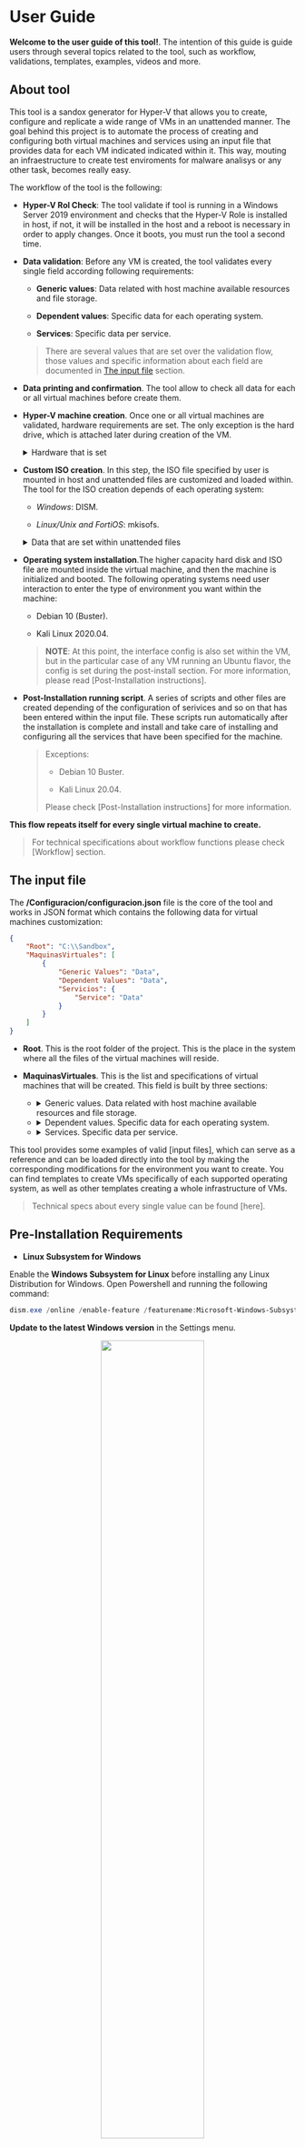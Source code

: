 # User Guide

**Welcome to the user guide of this tool!**. The intention of this guide is guide users through several topics related to the tool, such as  workflow, validations, templates, examples, videos and more.

## About tool

This tool is a sandox generator for Hyper-V that allows you to create, configure and replicate a wide range of VMs in an unattended manner. The goal behind this project is to automate the process of creating and configuring both virtual machines and services using an input file that provides data for each VM indicated indicated within it. This way, mouting an infraestructure to create test enviroments for malware analisys or any other task, becomes really easy.

The workflow of the tool is the following:

* **Hyper-V Rol Check**: The tool validate if tool is running in a Windows Server 2019 environment and checks that the Hyper-V Role is installed in host, if not, it will be installed in the host and a reboot is necessary in order to apply changes. Once it boots, you must run the tool a second time.

* **Data validation**: Before any VM is created, the tool validates every single field according following requirements:
    
    - **Generic values**: Data related with host machine available resources and file storage.
    
    - **Dependent values**: Specific data for each operating system.
    
    - **Services**: Specific data per service.

    > There are several values that are set over the validation flow, those values and specific information about each field are documented in [The input file] section.

* **Data printing and confirmation**. The tool allow to check all data for each or all virtual machines before create them.
* **Hyper-V machine creation**. Once one or all virtual machines are validated, hardware requirements are set. The only exception is the hard drive, which is attached later during creation of the VM.

    <details>
        <summary>Hardware that is set</summary>

    ###
    >   * Amount and size of virtual disks.
    >   * Number of processors.
    >   * RAM memory:
    >       - Static:
    >           + Total memory.
    >       - Dynamic:
    >          + Minimum memory.
    >           + Maximum memory.
    >   * Network interfaces
    >       - Virtual Switches:
    >           + Name.
    >           + Type.
    >           + Network adapter.
    >       - Type.
    >       - Name.
    </details>

* **Custom ISO creation**. In this step, the ISO file specified by user is mounted in host and unattended files are customized and loaded within. The tool for the ISO creation depends of each operating system:

    - *Windows*: DISM.
    
    - *Linux/Unix and FortiOS*: mkisofs.
    
    <details>
        <summary>Data that are set within unattended files</summary>
    
    ###
    > * Generic values:
    >    - Hostname.
    >    - Desktop Environment (Exceptions: Debian 10 and Kali Linux 2020.04).
    >    - Credentials:
    >        + User.
    >        + Password.
    >    - Network interfaces:
    >        + IP addresses.
    >        + Netmasks.
    >        + Gateways.
    >        + DNS's.
    > * Dependent Data:
    >    - Activation Key (Windows Distributions).
    >    - Administrative interface (FortiOS 6).
    >    - Backup file (FortiOS 6).
    > * Default Values:
    >    - Timezone. America/Mexico_City.
    >    - OS language. English.
    >    - Keyboard layout. Latin American.
    </details>

* **Operating system installation**.The higher capacity hard disk and ISO file are mounted inside the virtual machine, and then the machine is initialized and booted. The following operating systems need user interaction to enter the type of environment you want within the machine:

    - Debian 10 (Buster).

    - Kali Linux 2020.04.

    > **NOTE**: At this point, the interface config is also set within the VM, but in the particular case of any VM running an Ubuntu flavor, the config is set during the post-install section. For more information, please read [Post-Installation instructions].

* **Post-Installation running script**. A series of scripts and other files are created depending of the configuration of serivices and so on that has been entered within the input file. These scripts run automatically after the installation is complete and install and take care of installing and configuring all the services that have been specified for the machine.

    > Exceptions: 
    > 
    > * Debian 10 Buster.
    > 
    > * Kali Linux 20.04.
    > 
    > Please check [Post-Installation instructions] for more information.

**This flow repeats itself for every single virtual machine to create.**

> For technical specifications about workflow functions please check [Workflow] section.

## The input file

The **/Configuracion/configuracion.json** file is the core of the tool and works in JSON format which contains the following data for virtual machines customization:

```JSON
{
    "Root": "C:\\Sandbox",
    "MaquinasVirtuales": [
        {
            "Generic Values": "Data",
            "Dependent Values": "Data",
            "Servicios": {
                "Service": "Data"
            }
        }
    ]
}
```
        
* **Root**. This is the root folder of the project. This is the place in the system where all the files of the virtual machines will reside.
* **MaquinasVirtuales**. This is the list and specifications of virtual machines that will be created. This field is built by three sections:

    - <details>
        <summary>Generic values. Data related with host machine available resources and file storage.</summary>

        ###
        + <details>
            <summary>SistemaOperativo.</summary>
            
            ###
            > - Windows 10.
            > - Windows Server 2019.
            > - Ubuntu 16.04.
            > - Ubuntu 18.04.
            > - Ubuntu 20.04.
            > - Debian 10 (Buster).
            > - Kali Linux 2020.04.
            > - CentOS 8.
            > - CentOS Stream.
            > - RHEL 8.
            > - FortiOS 6.
    
        + Hostname.
        
        + <details>
            <summary>TipoAmbiente. Desktop environment,the accepted values depends of each OS.</summary>
            
            ###
            > - Windows. Reading of **install.wim** file by mounting the ISO file in the host.
            > - Ubuntu family. Ubuntu Desktop. 
            > - Debian 10 (Buster) and Kali Linux 2020.04. This value is provided until SO installation process.
            > - CentOS 8/Stream and RHEL 8:
            >   + Core
            >   + Gnome
            >   + KDE
        
        + DiscorVirtuales. Total amount and size, the values are set into an array.
        
            > **NOTE**: The minimum value is 15.
        
        + Procesadores. Total amount of virtual processors, it depends by virtual processors available in host.
        
        + RutaISO. ISO file location.
        
        + <details>
            <summary>MemoriaRAM.</summary>
            
            ###
            > - Tipo. A value must be set which has its own dependent fields:
            >    + Static.
            >       - Memoria.
            >   + Dynamic.
            >       - Minima.
            >       - Maxima.
            >       
            > **NOTE**: The minimum value is 0.5.
    
        + <details>
            <summary>Credenciales.</summary>

            ###
            > - Usuario.
            > - Contrasena.
        
        + <details>
            <summary>Interfaces. Multiple interfaces are allowed.</summary>

            ###
            - <details>
                <summary>VirtualSwitch. Each interface have a virtual switch, it can be unique or shared.</summary>
                
                ###
                + Nombre.

                + Tipo:

                    > - External. Bridges the virtual switch to physic network adapter.
                    > - Internal. Create a virtual LAN.
                    > - Private. Isolates the virtual switch from network.

                + ApadaptadorRed. Name of physical network adapter.

                > This field only is requiered if Tipo is set as External.
                > To know the physical network adapters available open Powershell and run the following command:
                > ```Powershell
                > Get-NetAdapter -Physical
                > ```
                > The physical network adapter must be in *Up* state.

            
            - Nombre.

            - Tipo. A value must be set which has its own dependent fields:

                >   + Static:
                >       - IP.
                >       - MascaraRed. Allow an IP format (255.255.255.255) or prefix value (24).
                >       - Gateway. Optional.
                >       - DNS. Optional.
                >   + DHCP.
                >
                > If a service is required at least one interface must be set as static, please check [Services] in this very section for more information about this requirement.
        
        **Example:**

        ```JSON
        {
            "Root": "C:\\Sandbox",
            "MaquinasVirtuales": [
            {
                "SistemaOperativo": "Windows 10",
                "Hostname": "Contoso",
                "TipoAmbiente": "Windows 10 Home",
                "DiscosVirtuales": [20, 15],
                "Procesadores": 4,
                "RutaISO": "C:\\Sandbox\\Win10_1909_English_x64.iso",
                "MemoriaRAM": {
                    "Tipo": "Dynamic",
                    "Minima": 1.0,
                    "Maxima": 2.0
                },
                "Credenciales": {
                    "Usuario": "Usertest",
                    "Contrasena": "5uperS3cretP4ssw0rd"
                },
                "Interfaces": [
                {
                    "VirtualSwitch": {
                        "Nombre": "InternetSwitch",
                        "Tipo": "External",
                        "AdaptadorRed": "Ethernet"
                    },
                    "Tipo": "Static",
                    "Nombre": "Internet",
                    "IP": "192.168.100.210",
                    "MascaraRed": "24",
                    "Gateway": "192.168.100.1",
                    "DNS": "8.8.8.8"
                }
            ]
        }
        ```
    </details>

    - <details>
        <summary>Dependent values. Specific data for each operating system.</summary>
        
        ###
        + <details>
            <summary>Windows 10 and Windows Server 2019.</summary>
            
            - LlaveActivacion. Windows activation key.
            
            - RutaMSI. MSI file location, the values are set into an array.

                > This field only is required by Windows 10.
            
            **Example:**

            ```JSON
            {
                "Root": "C:\\Sandbox",
                "MaquinasVirtuales": [
                    {
                        "Generic Values": "Data",
                        "LlaveActivacion": "xxxx-xxxx-xxxx-xxxx-xxxx",
                        "RutaMSI": ["C:\\Sandbox\\firefox.msi", "C:\\Sandbox\\chrome.msi"]
                    }
                ]
            }
            ```
        
        + <details>
            <summary>FortiOS 6.</summary>
            
            - InterfazAdministrativa. Static interface name. 
                
                > **NOTE**: The interface must be set into *Generic Values* section. Data such as IP address, netmask, DNS and gateway are consulted from the interface's name. 

            - ArchivoBackup. FortiOS backup file location.

            **Example:**

            ```JSON
            {
                "Root": "C:\\Sandbox",
                "MaquinasVirtuales": [
                    {
                        "Generic Values": "Data",
                        "InterfazAdministrativa": "Internet",
                        "ArchivoBackup": "C:\\Sandbox\\fortios.qcow2"
                    }
                ]
             }
             ```
        
    </details>

    - <details>
        <summary>Services. Specific data per service.</summary>
    
        ###              

        + <details>
            <summary>Remote Administration.</summary>
            
            ###
            * Windows. RDP.
            ####
            **Example:**

            ```JSON
            "Servicios": {
                "AdministracionRemota": "RDP",
            }
            ```
            
            * Linux/Unix. 
            
                > - AdministracionRemota. SSH.
                > - Puerto. It doesn´t allow well known ports.
            
            **Example:**

            ```JSON
            "Servicios": {
                "AdministracionRemota": "SSH",
                "Puerto": "1234"
            }
            ```
            
            > If not data is provide for remote administration, this is automatically configured for each SO.
        
        + <details>
            <summary>Only-Installation Services.</summary>
        
            ###
            This services only are installed in host with non configuration.
            
            * **Windows Server 2019**.
             
                - Windows Defender.

                - Active Directory Certificate Services.
                
                > Both services only allow a true or false value.
            
                **Example:**
                
                ```JSON
                "Servicios": {
                    "WindowsDefender": true,
                    "CertificateServices": true
                }
                ```
             
            * **Ubuntu family**.
             
                - SQL Server.
                
                **Example:**
                
                ```JSON
                "Servicios": {
                    "ManejadorDB": {
                        "Manejador": "SQLServer"
                }
                ```
                
                > More information about *ManejadorDB* service check **Relational Database Management System  > Linux/Unix** section.
            
        + <details>
            <summary>Active Directory.</summary>
            
            ###
            This service is only available for Windows Server 2019.
            
            - Domain.
            
            - NetBIOS. Optional.
            
                > The default value is set by prefix of *Domain* field.
            
            - DomainMode. The functional level cannot be less than *ForestMode* field.
                
                > + Win2008.
                > + Win2008R2.
                > + Win2012.
                > + Win2012R2.
                > + Win2016.

            - ForestMode. Optional.
                
                > The default value is set by *DomainMode* field.

            **Example:**
            
            ```JSON
            "Servicios:" {
                "ActiveDirectory": {
                    "Domain": "example.local",
                    "NetBIOS": "EXAMPLE",
                    "DomainMode": "Win2016",
                    "ForestMode": "Win2012"
                }
             }
             ```

        + <details>
            <summary>Relational Database Management System.</summary>
        
            ###
            This service is only avaible for Linux/Unix distributions.
            * ManejadorBD. Only is allowed one RDBMS to avoid compatibility issues. 
            
                - Manejador.
                    
                    > + PostgresQL
                    > + MySQL
                    > + MariaDB
                    > + SQL Server. Only available for installation in Ubuntu family.
                
                - NombreBD.
                
                - Script. Optional. Database script location.

             **Example:**
             
            ```JSON
            Servicios": {
                "ManejadorBD": {
                    "Manejador": "PostgresQL",
                    "NombreBD":"mydatabase",
                    "Script": "C:\\SandBox\\script.sql"
                }
            }
            ```

        + <details>
            <summary>Web Server.</summary>
        
            ###
            - <details>
                <summary>Windows Server 2019.</summary>
                
                ###
                - IIS. Multiple sites are allowed, the values are set into an array.
                    
                    + Nombre.
                    
                    + Directorio. Optional. Name of root folder.

                    > The default value is set by *Nombre* field.
                    
                    + Bindings. Multiple bindings are allowed, the values are set into an array.
                        
                        - Dominio.
                        
                        - Interfaz. Static interface name. 
                
                        > **NOTE**: The interface must be set into *Generic Values* section. Data such as IP address, netmask, DNS and gateway are consulted from the interface's name. This field is used to configure IIS's bindings.
                    
                        - Puerto. Optional.
                            
                            > **NOTE**: The default value is set by *Protocolo* field (80 for http and 443 for https) and it's allowed to set explicity that value. If different port is set, the tool doesn´t allow use well-know ports.

                        - Protocolo.
                            > - http.
                            > - https.
                        
                        - WebDAV. Optional.
                            > - true.
                            > - false.

                **Example:**
                
                ```JSON
                "Servicios:" {
                    "IIS":  [
                        {
                            "Nombre": "exampleSite.local",
                            "Directorio": "exampleSite",
                            "Bindings": [
                                {
                                    "Dominio": "example.local",
                                    "Interfaz": "Iternet",
                                    "Protocolo": "https",
                                    "Puerto": 443,
                                    "WebDAV": false
                                }
                            ]
                        }
                    ]
                }
                ```

            - <details>
                <summary>Linux/Unix.</summary>
                
                ###
                * ServidorWeb. Only is allowed one web server to avoid compatibility issues. 
                    
                    + Servidor.

                        > - apache2.
                        > - nginx.

                    + Sitios. Multiple sites are allowed, the values are set into an array.

                        - Nombre.

                        - Dominio.

                        - Interfaz. Static interface name. 

                        > **NOTE**: The interface must be set into *Generic Values* section. Data such as IP address, netmask, DNS and gateway are consulted from the interface's name. This field is used to configure Web Server's sites.

                        - Puerto. Optional.

                            > **NOTE**: The default value is set by *Protocolo* field (80 for http and 443 for https) and it's allowed to set explicity that value. If different port is set, the tool doesn´t allow use well-know ports.

                        - Protocolo.
                            > - http.
                            > - https.

                        - Drupal. Optional. Only sets the web installer, the content manager is not configured. 
                            > - true.
                            > - false.

                    **Example:**

                     ```JSON
                     "Servicios": {
                        "ServidorWeb": {
                            "Servidor": "apache2",
                            "Sitios": [
                                {
                                    "Nombre": "exampleSite",
                                    "Dominio": "example.local",
                                    "Interfaz": "Internet",
                                    "Protocolo": "https",
                                    "Puerto": "443",
                                    "Drupal": true
                                }
                            ]
                        }
                    }
                    ```
        + <details>
            <summary>DHCP.</summary>
            
            ###
            - <details>
                <summary>Windows Server 2019.</summary>
        
                ###
                Multiple scopes are allowed, the values are set into an array.

                - Nombre.
                    
                - Rango.
                        
                    > + Inicio.
                    > + Fin.
                    > + MascaraRed. Scope netmask. Allow an IP format (255.255.255.255) or prefix value (24).
                     
                - Exclusiones. Optional.
                        
                    + Tipo. A value must be set which has its own dependent fields:
                     
                        > + Rango.
                        >   - Inicio.
                        >   - Fin.
                        > + Unica. IP.
                     
                  - Lease.
                        
                    > + Dias.
                    > + Horas.
                    > + Minutos.
                        
                    > **NOTE**: The input format and minimum value is **000.01:00**.

                 - Gateway. Optional.
                    
                 - DNS. Optional.
                    
                 **Example:**
                    
                 ```JSON
                 "Servicios": {
                    "DHCP": [
                        {
                            "Nombre": "ScopeOne",
                            "Rango": {
                                "Inicio": "192.168.0.150",
                                 "Fin": "192.168.0.170",
                                 "MascaraRed": "24"
                             },
                             "Exclusiones": {
                                "Tipo": "Unica",
                                "IP": "192.168.0.167"
                            },
                            "Lease": "000.01:00",
                            "Gateway": "192.168.0.255",
                            "DNS": "8.8.8.8"
                        }
                    ]
                 }
                 ```
                    
            - <details>
                <summary>Linux/Unix.</summary>
                
                ###
                + Interfaz. Static interface name. 

                    > **NOTE**: The interface must be set into *Generic Values* section. Data such as IP address, netmask, DNS and gateway are consulted from the interface's name. This field is only used to configure the DHCP server.
                
                + Scopes. Multiple scopes are allowed, the values are set into an array.
                    
                    > - Rangos. Multiple ranges are allowed, the values are set into an array.
                    >   + Inicio.
                    >   + Fin.
                    > - MascaraRed. Scope netmask. Allow an IP format (255.255.255.255) or prefix value (24).
                    > - Gateway. Optional.
                    > - DNS. Optional.
                
                **Example:**
                
                ```JSON
                "Servicios": {
                    "DHCP": {
                        "Interfaz": "Internet",
                        "Scopes": [
                            {
                                "Rangos": [
                                    {
                                    "Inicio": "192.168.0.100",
                                    "Fin": "192.168.0.120"
                                    }
                                ],
                                "MascaraRed": "255.255.255.0",
                                "Gateway": "192.168.0.255",
                                "DNS": "8.8.8.8"
                            }
                        ]
                    }
                }
                ```
        + <details>
            <summary>DNS.</summary>
    
            ###
            
            * Interfaz. Static interface name. 

                > **NOTE**: The interface must be set into *Generic Values* section. Data such as IP address, netmask, DNS and gateway are consulted from the interface's name. This field is only used to configure the DNS server.
                > 
                > This field only is required by Linux/Unix distributions.    
            
            * Zonas. Multiple zones are allowed, the values are set into an array.
                
                - Tipo. Sets *Primary zones*. Every DNS zone has its own dependent fields.
                
                    + Forward.
 
                        - Nombre.
                        
                        - Registros. Multiple registers are allowed, the values are set into an array.

                        - Tipo. Every DNS record has its own dependent fields.
                          
                            >   + A.
                            >       - Hostname.
                            >       - IP.
                            >   + CNAME
                            >       - Alias.
                            >       - FQDN.
                            >   + MX
                            >       -ChildDomain.
                            >       - FQDN.
                    
                    + Reverse.
                    
                        - NetID. It must be with the following format NetworkID/Prefix (192.168.1.**0/24**).
                        
                        - Registros. Multiple registers are allowed, the values are set into an array.
                           
                        - Tipo. Every DNS record has its own dependent fields.
                              
                            >   + PTR.
                            >       - IP.
                            >       - Hostname.
                            >   + CNAME.
                            >       - Alias.
                            >       - FQDN.
                
                - Backup. Optional.

                    > This field only is required by Windows Server 2019. If value is provided, the tool ignores *Nombre* field.
            
            Windows Server 2019
            
            **Example:**
            
            ```JSON
            "DNS": [
                {
                    "Tipo": "Forward",
                    "Nombre": "MyForwardZone",
                    "Backup": "",
                    "Registros": [
                        {
                            "Tipo": "A",
                            "Hostname": "example.local",
                            "IP": "10.23.1.2"
                        },
                        {
                            "Tipo": "CNAME",
                            "Alias": "alias",
                            "FQDN": "example2.local"
                        },
                        {
                            "Tipo": "MX",
                            "ChildDomain": "example2.local",
                            "FQDN": "test.example2.local"
                        }
                    ]
                }
            ]
            ```
            
            Linux/Unix Distributions
            
            **Example:**
            
            ```JSON
            "DNS": { 
                "Interfaz": "Internet",
                "Zonas": [
                    {
                        "Tipo": "Forward",
                        "Nombre": "MyForwardZone",
                        "Registros": [
                            {
                                "Tipo": "A",
                                "Hostname": "example.local",
                                "IP": "10.23.1.2"
                            },
                            {
                                "Tipo": "CNAME",
                                "Alias": "siteOne",
                                "FQDN": "test.example.local"
                            },
                            {
                                "Tipo": "MX",
                                "ChildDomain": "example2.local",
                                "FQDN": "test.example2.local"
                            }
                        ]
                    },
                    {
                        "Tipo": "Reverse",
                        "Nombre": "MyReverseZone",
                        "NetID": "12.11.13.0/24",
                        "Registros": [
                            {
                                "Tipo": "PTR",
                                "Hostname": "example3.local",
                                "Host": "2"
                            },
                            {
                                "Tipo": "CNAME",
                                "Alias": "siteOne",
                                "FQDN": "test.example.local"
                            }
                        ]
                    }
                ]
            }
            ```
                
        + <details>
            <summary>IPTables.</summary>
    
            ###
            This service is only avaible for Linux/Unix distributions.
           
            * IPTables. IPTables backup file location.
            
            **Example:**
            
            ```JSON
            "Servicios": {
                "IPTables": "C:\\Sandbox\\iptables.txt"
            }
            ```
</details>

This tool provides some examples of valid [input files], which can serve as a reference and can be loaded directly into the tool by making the corresponding modifications for the environment you want to create. You can find templates to create VMs specifically of each supported operating system, as well as other templates creating a whole infrastructure of VMs.

> Technical specs about every single value can be found [here].

## Pre-Installation Requirements

* **Linux Subsystem for Windows**

Enable the **Windows Subsystem for Linux** before installing any Linux Distribution for Windows. Open Powershell and running the following command:

```Powershell
dism.exe /online /enable-feature /featurename:Microsoft-Windows-Subsystem-Linux /all /norestart
```

**Update to the latest Windows version** in the Settings menu.

<p align="center"><img src=./Images/WindowsUpdate.png height="60%" width="60%"></p>

[Download the Linux kernel update package].

Open PowerShell and run this command to set Windows Subsystem for Linux 2 as the default version when installing a new Linux distribution:

```Powershell
wsl --set-default-version 2
```
Open the Microsoft Store and get the Ubuntu Distribution.

<p align="center"><img src=./Images/Ubuntu.png height="60%" width="60%"></p>

Open an Ubuntu console and create a new user. 

<p align="center"><img src=./Images/UbuntuShell.png height="60%" width="60%"></p>

Once configured Windows Subsystem for Linux it's necessary install the following packages:

* **whois**. Lists the information about the domain owner of the given domain, it's needed for *mkpasswd* package installation.

* **dos2unix**. Converts plain text files in Windows to Linux format.

* **mkisofs**. Create an hybrid ISO9660/JOLIET/HFS filesystem.

```Bash
apt-get install -y whois dos2unix mkisofs
```

## Instalation and Configuration

Once all the requirements mentioned in the previous section are satisfied, we can start using the tool following the next steps:

1. Download the tool repository in the Hyper-V Host.
2. Open a Powershell session where the root of the tool is located.
3. Create or load into the input file (located at /Configuracion/configuracion.json) the configuration corresponding to the infrastructure to be mounted and save the file.
4. Execute the following command in order to start the validation of the input file:
    ```Powershell
    .\main.ps1
    ```
5. If the entered input file passes validation of all entered fields, the following menu will be presented:
    
    <p align="center"><img src=./Images/menu1.png height="60%" width="60%"></p>
    
    > If the tools finds an error in the input file, it will stop the execution and print the error found in the file. You must fix the error and then, repeat step 3.

    In the first option in the menu presented, you can list all the VMs passed in the input file and select one to see details of it and install that VM in particular:

    <p align="center"><img src=./Images/menu2.png height="60%" width="60%"></p>

    <p align="center"><img src=./Images/menu3.png height="60%" width="60%"></p>

    If the second option is selected, details from all the VMs are displayed and after the confirmation, the installation of all the VMs will start:

    <p align="center"><img src=./Images/menu4.png height="60%" width="60%"></p>

    <p align="center"><img src=./Images/menu5.png height="60%" width="60%"></p>

## Post-Installation instructions

In some cases, in order to get the full configuration ready in the VMs, human interaction is needed. The list is the following:

* Debian 10 Buster.
* Kali Linux 20.04.
* Ubuntu Family.

Specifications foreach system can be found bellow:

### Buster & Kali

*  In order to install and configure the services stablished in the input file for this systems, you need to execute this as root:

```sh
/bin/bash /servicios/ConfigurarServiciosLinux.sh
```

### Ubuntu X.04

* You'll need to press **"Enter"** after the install completes in order to boot to the system.

* In order to set the network configuration stablished in the input file in the VM, you need to execute this as root:

```sh
/bin/bash /servicios/ConfigurarInterfaces.sh
```

After the system reboots, by default all interfaces are down; to enable an interface, just execute the following command:

```sh
ifup eth0
```

### Tutorials and examples

[Download the Linux kernel update package]: <https://wslstorestorage.blob.core.windows.net/wslblob/wsl_update_x64.msi>
[minimum system requirements]: <#minimum-system-requirements>
[The input file]: <#the-input-file>
[Input Values]: <../TechnicalManual>
[Workflow] <../TechnicalManual#workflow>
[Post-Installation instructions]: <#post-installation-instructions>
[input files]: </Configuracion/Plantillas>
